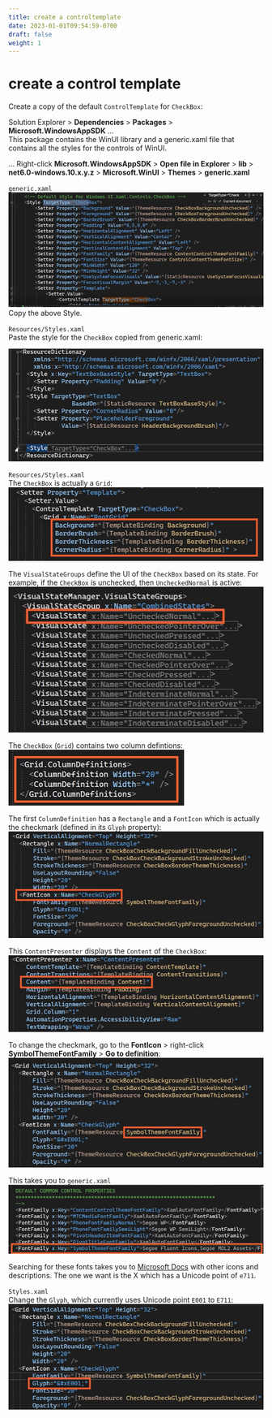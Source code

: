 ```yaml
---
title: create a controltemplate
date: 2023-01-01T09:54:59-0700
draft: false
weight: 1
---
```


# create a control template
Create a copy of the default `ControlTemplate` for `CheckBox`:  

Solution Explorer > **Dependencies** > **Packages** > **Microsoft.WindowsAppSDK** …  
This package contains the WinUI library and a generic.xaml file that contains all the styles for the controls of WinUI.  

… Right-click **Microsoft.WindowsAppSDK** > **Open file in Explorer** > **lib** > **net6.0-windows.10.x.y.z** > **Microsoft.WinUI** > **Themes** > **generic.xaml**  

`generic.xaml`  
![](./XAML_Control-Templates_Create-a-ControlTemplate-image1.png)
Copy the above Style.  

`Resources/Styles.xaml`  
Paste the style for the `CheckBox` copied from generic.xaml:

![](./XAML_Control-Templates_Create-a-ControlTemplate-image2.png)

`Resources/Styles.xaml`  
The `CheckBox` is actually a `Grid`:  
![](./XAML_Control-Templates_Create-a-ControlTemplate-image3.png)

The `VisualStateGroups` define the UI of the `CheckBox` based on its state. For example, if the `CheckBox` is unchecked, then `UncheckedNormal` is active:  
![](./XAML_Control-Templates_Create-a-ControlTemplate-image4.png)

The `CheckBox` (`Grid`) contains two column defintions:  
![](./XAML_Control-Templates_Create-a-ControlTemplate-image5.png)

The first `ColumnDefinition` has a `Rectangle` and a `FontIcon` which is actually the checkmark (defined in its `Glyph` property):  
![](./XAML_Control-Templates_Create-a-ControlTemplate-image6.png)

This `ContentPresenter` displays the `Content` of the `CheckBox`:  
![](./XAML_Control-Templates_Create-a-ControlTemplate-image7.png)

To change the checkmark, go to the **FontIcon** > right-click **SymbolThemeFontFamily** > **Go to definition**:  
![](./XAML_Control-Templates_Create-a-ControlTemplate-image8.png)

This takes you to `generic.xaml`  
![](./XAML_Control-Templates_Create-a-ControlTemplate-image9.png)

Searching for these fonts takes you to [Microsoft Docs](https://docs.microsoft.com/en-us/windows/apps/design/style/segoe-fluent-icons-font) with other icons and descriptions. The one we want is the X which has a Unicode point of `e711`.

`Styles.xaml`  
Change the `Glyph`, which currently uses Unicode point `E001` to `E711`:
![](./XAML_Control-Templates_Create-a-ControlTemplate-image10.png)





